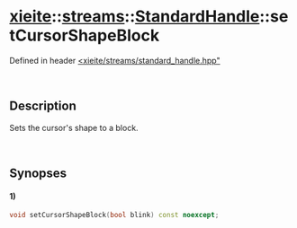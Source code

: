 # [xieite](../../../../../xieite.md)\:\:[streams](../../../../../streams.md)\:\:[StandardHandle](../../../standard_handle.md)\:\:setCursorShapeBlock
Defined in header [<xieite/streams/standard_handle.hpp"](../../../../../../include/xieite/streams/standard_handle.hpp)

&nbsp;

## Description
Sets the cursor's shape to a block.

&nbsp;

## Synopses
#### 1)
```cpp
void setCursorShapeBlock(bool blink) const noexcept;
```
